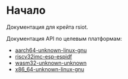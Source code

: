 # Начало

Документация для крейта rsiot.

Документация API по целевым платформам:

- [aarch64-unknown-linux-gnu](./rustdoc/aarch64-unknown-linux-gnu/rsiot/index.html)
- [riscv32imc-esp-espidf](./rustdoc/riscv32imc-esp-espidf/rsiot/index.html)
- [wasm32-unknown-unknown](./rustdoc/wasm32-unknown-unknown/rsiot/index.html)
- [x86_64-unknown-linux-gnu](./rustdoc/x86_64-unknown-linux-gnu/rsiot/index.html)
